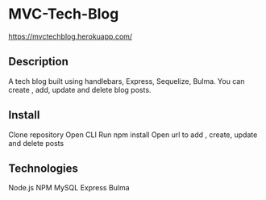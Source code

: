 # MVC-Tech-Blog

https://mvctechblog.herokuapp.com/

## Description
A tech blog built using handlebars, Express, Sequelize, Bulma. You can create , add, update and delete blog posts.

## Install
Clone repository
Open CLI
Run npm install
Open url to add , create, update and delete posts

## Technologies
Node.js
NPM
MySQL
Express
Bulma




